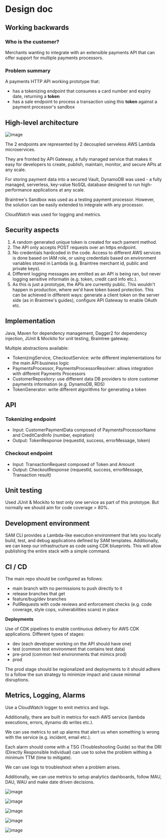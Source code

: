 # Design doc

## Working backwards

### Who is the customer?

Merchants wanting to integrate with an extensible payments API that can offer support for multiple payments processors.

### Problem summary

A payments HTTP API working prototype that:
- has a tokenizing endpoint that consumes a card number and expiry date, returning a **token**
- has a sale endpoint to process a transaction using this **token** against a payment processor's sandbox

## High-level architecture

![image](https://user-images.githubusercontent.com/16444369/137162975-e1455149-de0b-46e2-9574-bf58adfa785e.png)


The 2 endpoints are represented by 2 decoupled serveless AWS Lambda microservices.

They are fronted by API Gateway, a fully managed service that makes it easy for developers to create, publish, maintain, monitor, and secure APIs at any scale.

For storing payment data into a secured Vault, DynamoDB was used - a fully managed, serverless, key-value NoSQL database designed to run high-performance applications at any scale.

Braintree's Sandbox was used as a testing payment processor. However, the solution can be easily extended to integrate with any processor.

CloudWatch was used for logging and metrics.

## Security aspects

1. A random generated unique token is created for each pament method.
2. The API only accepts POST requests over an https endpoint.
3. No credentials hardcoded in the code. Access to different AWS services is done based on IAM role, or using credentials based on environment variables stored in Lambda (e.g. Braintree merchant id, public and private keys).
4. Different logging messages are emitted as an API is being ran, but never logging sensitive informatin (e.g. token, credit card info etc.).
5. As this is just a prototype, the APIs are currently public. This wouldn't happen in production, where we'd have token based protection. This can be achieved in different ways: generate a client token on the server side (as in Braintree's guides), configure API Gateway to enable OAuth etc.

## Implementation
Java, Maven for dependency management, Dagger2 for dependency injection, JUnit & Mockito for unit testing, Braintree gateway.

Multiple abstractions available:
- TokenizingService, CheckoutService: write different implementations for the main API business logic
- PaymentsProcessor, PaymentsProcessorResolver: allows integration with different Payments Processors
- CustomerRepository: use different data DB providers to store customer payments information (e.g. DynamoDB, RDS)
- TokenGenerator: write different algorithms for generating a token

## API
### Tokenizing endpoint
- Input: CustomerPaymentData composed of PaymentsProcessorName and CreditCardInfo (number, expiration)
- Output: TokenResponse (requestId, success, errorMessage, token)

### Checkout endpoint
- Input: TransactionRequest composed of Token and Amount
- Output: CheckoutResponse (requestId, success, errorMessage, Transaction result)

## Unit testing
Used JUnit & Mockito to test only one service as part of this prototype. But normally we should aim for code coverage > 80%.

## Development environment

SAM CLI provides a Lambda-like execution environment that lets you locally build, test, and debug applications defined by SAM templates. 
Additionally, we can keep our infrastructure as code using CDK blueprints. This will allow publishing the entire stack with a simple command.

## CI / CD

The main repo should be configured as follows:
- main branch with no permissions to push directly to it
- release branches that get 
- feature/bug/dev branches
- PullRequests with code reviews and enforcement checks (e.g. code coverage, style cops, vulnerabilities scans) in place

**Deployments**

Use of CDK pipelines to enable continuous delivery for AWS CDK applications.
Different types of stages:
- dev (each developer working on the API should have one)
- test (common test environment that contains test data)
- pre-prod (common test environments that mimics prod)
- prod

The prod stage should be regionalized and deployments to it should adhere to a follow the sun strategy to minimize impact and cause minimal disruptions.

## Metrics, Logging, Alarms
Use a CloudWatch logger to emit metrics and logs.

Additionally, there are built in metrics for each AWS service (lambda executions, errors, dynamo db writes etc.).

We can use metrics to set up alarms that alert us when something is wrong with the service (e.g. incident, email etc.).

Each alarm should come with a TSG (Troubleshooting Guide) so that the DRI (Directly Responsible Individual) can use to solve the problem withing a minimum TTM (time to mitigate).

We can use logs to troubleshoot when a problem arises.

Additionally, we can use metrics to setup analytics dashboards, follow MAU, DAU, WAU and make date driven decisions.

![image](https://user-images.githubusercontent.com/16444369/137163411-3b923487-056e-4498-9d44-4c28943a4083.png)

![image](https://user-images.githubusercontent.com/16444369/137163233-46c8902f-acf8-476f-8345-fd478c1ecac7.png)

![image](https://user-images.githubusercontent.com/16444369/137163561-45d6edc8-50e4-4ce3-9ae3-5bf69a532046.png)

![image](https://user-images.githubusercontent.com/16444369/137164268-3b13acb0-5afb-4f99-8857-a6ac80fa3e6d.png)

![image](https://user-images.githubusercontent.com/16444369/137164848-40205355-9049-439e-82a1-510701adfe33.png)



